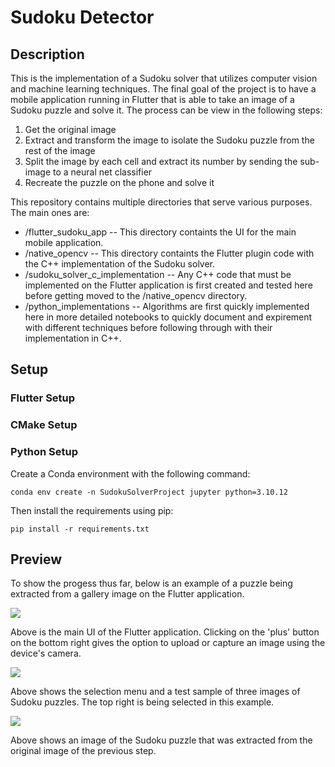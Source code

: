 # Sudoku Detector

## Description

This is the implementation of a Sudoku solver that utilizes computer vision and machine learning techniques. The final goal of the project is to have a mobile application running in Flutter that is able to take an image of a Sudoku puzzle and solve it. The process can be view in the following steps:

1. Get the original image
2. Extract and transform the image to isolate the Sudoku puzzle from the rest of the image
3. Split the image by each cell and extract its number by sending the sub-image to a neural net classifier
4. Recreate the puzzle on the phone and solve it

This repository contains multiple directories that serve various purposes. The main ones are:

* /flutter_sudoku_app -- This directory containts the UI for the main mobile application.
* /native_opencv -- This directory containts the Flutter plugin code with the C++ implementation of the Sudoku solver. 
* /sudoku_solver_c_implementation -- Any C++ code that must be implemented on the Flutter application is first created and tested here before getting moved to the /native_opencv directory.
* /python_implementations -- Algorithms are first quickly implemented here in more detailed notebooks to quickly document and expirement with different techniques before following through with their implementation in C++. 

## Setup

### Flutter Setup


### CMake Setup


### Python Setup

Create a Conda environment with the following command:
```shell
conda env create -n SudokuSolverProject jupyter python=3.10.12
```

Then install the requirements using pip:
```shell
pip install -r requirements.txt
```

## Preview

To show the progess thus far, below is an example of a puzzle being extracted from a gallery image on the Flutter application. 

![](readme_images/main_ui.png)

Above is the main UI of the Flutter application. Clicking on the 'plus' button on the bottom right gives the option to upload or capture an image using the device's camera. 

![](readme_images/image_picker.png)

Above shows the selection menu and a test sample of three images of Sudoku puzzles. The top right is being selected in this example. 

![](readme_images/extracted_puzzle.png)

Above shows an image of the Sudoku puzzle that was extracted from the original image of the previous step. 